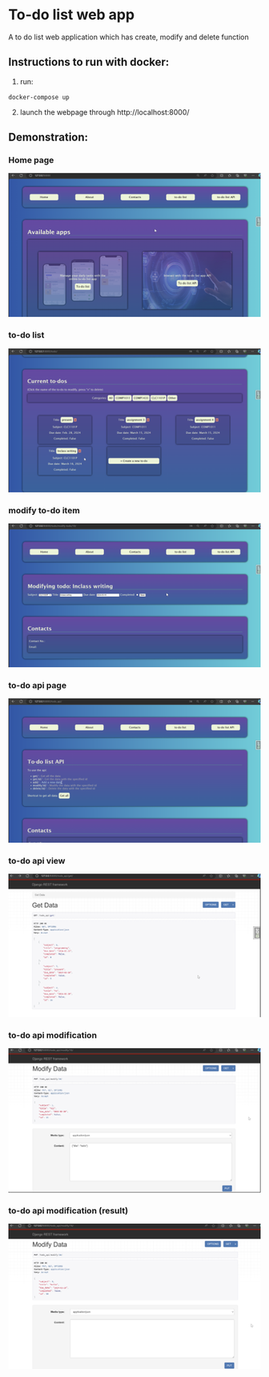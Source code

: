 # To-do list web app

A to do list web application which has create, modify and delete function

## Instructions to run with docker:

1. run:
```
docker-compose up
```

2. launch the webpage through http://localhost:8000/  

## Demonstration:
### Home page
![home page](assets/Home.png "home page")
### to-do list
![to-do list page](assets/Todo.png "to-do list page")
### modify to-do item
![modify todo page](assets/modify.png "modify todo page")
### to-do api page
![to-do api page](assets/API.png "to-do api page")
### to-do api view
![to-do api view](assets/API_view.png "to-do api view")
### to-do api modification
![to-do api modify1](assets/API_modify1.png "to-do api modify1")
### to-do api modification (result)
![to-do api modify2](assets/API_modify2.png "to-do api modify2")